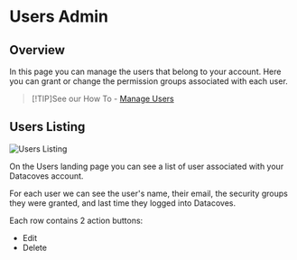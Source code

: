 # Users Admin

## Overview

In this page you can manage the users that belong to your account. Here you can grant or change the permission groups associated with each user.

>[!TIP]See our How To - [Manage Users](how-tos/datacoves/how_to_manage_users.md)

## Users Listing

![Users Listing](./assets/users_landing.png)

On the Users landing page you can see a list of user associated with your Datacoves account.

For each user we can see the user's name, their email, the security groups they were granted, and last time they logged into Datacoves.

Each row contains 2 action buttons:

- Edit
- Delete
